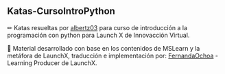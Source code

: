 ## Katas-CursoIntroPython
✏ Katas resueltas por [albertz03](https://github.com/albertz03) para curso de introducción a la programación con python para Launch X de Innovacción Virtual.

🔴 Material desarrollado con base en los contenidos de MSLearn y la metáfora de LaunchX, traducción e implementación 
por: [FernandaOchoa](https://github.com/FernandaOchoa) - Learning Producer de LaunchX.
